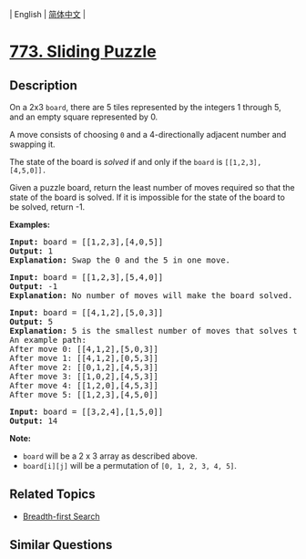 
| English | [简体中文](README.md) |

# [773. Sliding Puzzle](https://leetcode-cn.com/problems/sliding-puzzle/)

## Description

<p>On a 2x3 <code>board</code>, there are 5 tiles represented by the integers 1 through 5, and an empty square represented by 0.</p>

<p>A move consists of choosing <code>0</code>&nbsp;and a 4-directionally adjacent number and swapping it.</p>

<p>The state of the board is <em>solved</em> if and only if the <code>board</code> is <code>[[1,2,3],[4,5,0]].</code></p>

<p>Given a puzzle board, return the least number of moves required so that the state of the board is solved. If it is impossible for the state of the board to be solved, return -1.</p>

<p><strong>Examples:</strong></p>

<pre>
<strong>Input:</strong> board = [[1,2,3],[4,0,5]]
<strong>Output:</strong> 1
<strong>Explanation:</strong> Swap the 0 and the 5 in one move.
</pre>

<pre>
<strong>Input:</strong> board = [[1,2,3],[5,4,0]]
<strong>Output:</strong> -1
<strong>Explanation:</strong> No number of moves will make the board solved.
</pre>

<pre>
<strong>Input:</strong> board = [[4,1,2],[5,0,3]]
<strong>Output:</strong> 5
<strong>Explanation:</strong> 5 is the smallest number of moves that solves the board.
An example path:
After move 0: [[4,1,2],[5,0,3]]
After move 1: [[4,1,2],[0,5,3]]
After move 2: [[0,1,2],[4,5,3]]
After move 3: [[1,0,2],[4,5,3]]
After move 4: [[1,2,0],[4,5,3]]
After move 5: [[1,2,3],[4,5,0]]
</pre>

<pre>
<strong>Input:</strong> board = [[3,2,4],[1,5,0]]
<strong>Output:</strong> 14
</pre>

<p><strong>Note:</strong></p>

<ul>
	<li><code>board</code> will be a 2 x 3 array as described above.</li>
	<li><code>board[i][j]</code> will be a permutation of <code>[0, 1, 2, 3, 4, 5]</code>.</li>
</ul>


## Related Topics

- [Breadth-first Search](https://leetcode-cn.com/tag/breadth-first-search)

## Similar Questions


